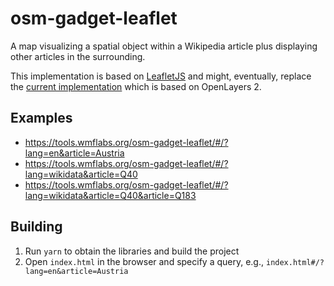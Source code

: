 osm-gadget-leaflet
==================

A map visualizing a spatial object within a Wikipedia article plus displaying other articles in the surrounding.

This implementation is based on [LeafletJS](https://leafletjs.com/) and might, eventually, replace the [current implementation](https://de.wikipedia.org/wiki/Wikipedia:WikiProjekt_Georeferenzierung/Anwendungen/OpenStreetMap/en) which is based on OpenLayers 2.

Examples
--------
* https://tools.wmflabs.org/osm-gadget-leaflet/#/?lang=en&article=Austria
* https://tools.wmflabs.org/osm-gadget-leaflet/#/?lang=wikidata&article=Q40
* https://tools.wmflabs.org/osm-gadget-leaflet/#/?lang=wikidata&article=Q40&article=Q183

Building
--------
1. Run `yarn` to obtain the libraries and build the project
2. Open `index.html` in the browser and specify a query, e.g., `index.html#/?lang=en&article=Austria`
